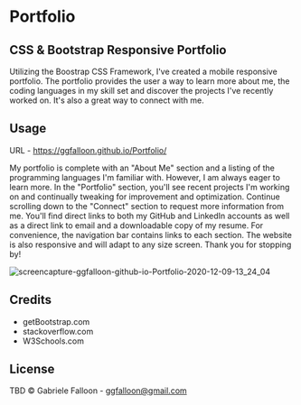 # Portfolio

## CSS & Bootstrap Responsive Portfolio
Utilizing the Boostrap CSS Framework, I've created a mobile responsive portfolio. The portfolio provides the user a way to learn more about me, the coding languages in my skill set and discover the projects I've recently worked on. It's also a great way to connect with me.


## Usage
URL - https://ggfalloon.github.io/Portfolio/

My portfolio is complete with an "About Me" section and a listing of the programming languages I'm familiar with. However, I am always eager to learn more. 
In the "Portfolio" section, you'll see recent projects I'm working on and continually tweaking for improvement and optimization.
Continue scrolling down to the "Connect" section to request more information from me. You'll find direct links to both my GitHub and LinkedIn accounts as well as a direct link to email and a downloadable copy of my resume. For convenience, the navigation bar contains links to each section. The website is also responsive and will adapt to any size screen. Thank you for stopping by!

![screencapture-ggfalloon-github-io-Portfolio-2020-12-09-13_24_04](https://user-images.githubusercontent.com/71281652/101677411-2a6cbb00-3a22-11eb-8c42-093662e5eb7d.png)

## Credits
* getBootstrap.com
* stackoverflow.com
* W3Schools.com

## License
TBD
&copy; Gabriele Falloon - ggfalloon@gmail.com
